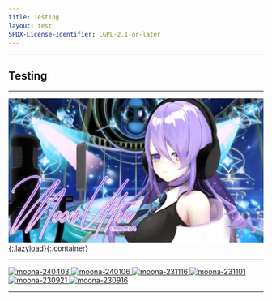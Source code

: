 ```yaml
---
title: Testing
layout: test
SPDX-License-Identifier: LGPL-2.1-or-later
---
```


---

##  Testing

<div class="container">
  <video-js id="my-video" class="vjs-fluid vjs-layout-medium" controls preload="auto" poster="/assets/images/moona-cool.jpg">
    <source src="https://teldrive.ayam.eu.org/api/files/adfo6gE5JzrStmqq/stream/pekolive-1080p60.mp4?hash=fd8aaf90b65f90e56214f69e264bd944" type="video/mp4"/>
    <source src="https://xx58j-my.sharepoint.com/:v:/g/personal/akunanime_xx58j_onmicrosoft_com/EcoOTGxEuRdNri9pCvsNc90BynBTW07P4GyMycxry4BWvw?download=1" type="video/mp4"/>
  </video-js>
</div>

---

[![moona-240403](/assets/images/20240403.jpg){:.lazyload}](/assets/images/20240403.jpg){:.container}

---

<a href="/assets/images/20240403.jpg" class="container" data-lightbox="gallery" data-title="moona karaoke thumbnail">
  <img class="lazyload" data-src="/assets/images/20240403.jpg" alt="moona-240403"/>
</a>

<a href="/assets/images/20240106.jpg" class="container" data-lightbox="gallery" data-title="moona karaoke thumbnail">
  <img class="lazyload" data-src="/assets/images/20240106.jpg" alt="moona-240106"/>
</a>

<a href="/assets/images/20231116.jpg" class="container" data-lightbox="gallery" data-title="moona karaoke thumbnail">
  <img class="lazyload" data-src="/assets/images/20231116.jpg" alt="moona-231116"/>
</a>

<a href="/assets/images/20231101.jpg" class="container" data-lightbox="gallery" data-title="moona karaoke thumbnail">
  <img class="lazyload" data-src="/assets/images/20231101.jpg" alt="moona-231101"/>
</a>

<a href="/assets/images/20230921.jpg" class="container" data-lightbox="gallery" data-title="moona karaoke thumbnail">
  <img class="lazyload" data-src="/assets/images/20230921.jpg" alt="moona-230921"/>
</a>

<a href="/assets/images/20230916.jpg" class="container" data-lightbox="gallery" data-title="moona karaoke thumbnail">
  <img class="lazyload" data-src="/assets/images/20230916.jpg" alt="moona-230916"/>
</a>

---
